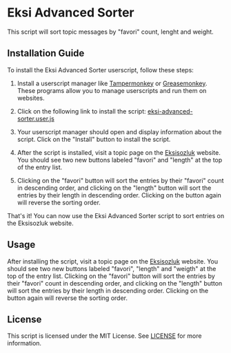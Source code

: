 # Eksi Advanced Sorter

This script will sort topic messages by "favori" count, lenght and weight.

## Installation Guide

To install the Eksi Advanced Sorter userscript, follow these steps:

1. Install a userscript manager like [Tampermonkey](https://tampermonkey.net/)
   or [Greasemonkey](https://www.greasespot.net/). These programs allow you to manage userscripts and run them on
   websites.

2. Click on the following link to install the
   script: [eksi-advanced-sorter.user.js](https://github.com/baturkacamak/user-scripts/raw/master/eksi-advanced-sorter/eksi-advanced-sorter.user.js)

3. Your userscript manager should open and display information about the script. Click on the "Install" button to
   install the script.

4. After the script is installed, visit a topic page on the [Eksisozluk](https://eksisozluk.com/) website. You should
   see two new buttons labeled "favori" and "length" at the top of the entry list.

5. Clicking on the "favori" button will sort the entries by their "favori" count in descending order, and clicking on
   the "length" button will sort the entries by their length in descending order. Clicking on the button again will
   reverse the sorting order.

That's it! You can now use the Eksi Advanced Sorter script to sort entries on the Eksisozluk website.

## Usage

After installing the script, visit a topic page on the [Eksisozluk](https://eksisozluk.com/) website. You should see two
new buttons labeled "favori", "length" and "weigth" at the top of the entry list. Clicking on the "favori" button will
sort the entries by their "favori" count in descending order, and clicking on the "length" button will sort the entries
by their length in descending order. Clicking on the button again will reverse the sorting order.

## License

This script is licensed under the MIT License.
See [LICENSE](https://github.com/baturkacamak/user-scripts/blob/master/eksi-advanced-sorter/LICENSE) for more
information.
